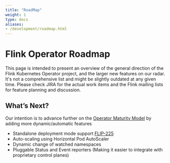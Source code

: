 ```yaml
---
title: "RoadMap"
weight: 1
type: docs
aliases:
- /development/roadmap.html
---
```

<!--
Licensed to the Apache Software Foundation (ASF) under one
or more contributor license agreements.  See the NOTICE file
distributed with this work for additional information
regarding copyright ownership.  The ASF licenses this file
to you under the Apache License, Version 2.0 (the
"License"); you may not use this file except in compliance
with the License.  You may obtain a copy of the License at

  http://www.apache.org/licenses/LICENSE-2.0

Unless required by applicable law or agreed to in writing,
software distributed under the License is distributed on an
"AS IS" BASIS, WITHOUT WARRANTIES OR CONDITIONS OF ANY
KIND, either express or implied.  See the License for the
specific language governing permissions and limitations
under the License.
-->

# Flink Operator Roadmap

This page is intended to present an overview of the general direction of the Flink Kubernetes Operator project, and the larger new features on our radar.
It's not a comprehensive list and might be slightly outdated at any given time. Please check JIRA for the actual work items and the Flink mailing lists for feature planning and discussion.

## What’s Next?

Our intention is to advance further on the [Operator Maturity Model](https://cwiki.apache.org/confluence/display/FLINK/FLIP-225%3A+Implement+standalone+mode+support+in+the+kubernetes+operator)
by adding more dynamic/automatic features

- Standalone deployment mode support [FLIP-225](https://cwiki.apache.org/confluence/display/FLINK/FLIP-225%3A+Implement+standalone+mode+support+in+the+kubernetes+operator)
- Auto-scaling using Horizontal Pod AutoScaler
- Dynamic change of watched namespaces
- Pluggable Status and Event reporters (Making it easier to integrate with proprietary control planes)